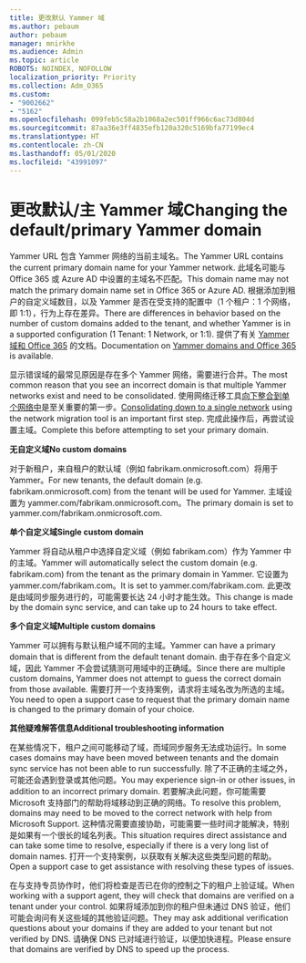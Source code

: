 ```yaml
---
title: 更改默认 Yammer 域
ms.author: pebaum
author: pebaum
manager: mnirkhe
ms.audience: Admin
ms.topic: article
ROBOTS: NOINDEX, NOFOLLOW
localization_priority: Priority
ms.collection: Adm_O365
ms.custom:
- "9002662"
- "5162"
ms.openlocfilehash: 099feb5c58a2b1068a2ec501ff966c6ac73d804d
ms.sourcegitcommit: 87aa36e3ff4835efb120a320c5169bfa77199ec4
ms.translationtype: HT
ms.contentlocale: zh-CN
ms.lasthandoff: 05/01/2020
ms.locfileid: "43991097"
---
```

# <a name="changing-the-defaultprimary-yammer-domain"></a><span data-ttu-id="78d38-102">更改默认/主 Yammer 域</span><span class="sxs-lookup"><span data-stu-id="78d38-102">Changing the default/primary Yammer domain</span></span>

<span data-ttu-id="78d38-103">Yammer URL 包含 Yammer 网络的当前主域名。</span><span class="sxs-lookup"><span data-stu-id="78d38-103">The Yammer URL contains the current primary domain name for your Yammer network.</span></span> <span data-ttu-id="78d38-104">此域名可能与 Office 365 或 Azure AD 中设置的主域名不匹配。</span><span class="sxs-lookup"><span data-stu-id="78d38-104">This domain name may not match the primary domain name set in Office 365 or Azure AD.</span></span> <span data-ttu-id="78d38-105">根据添加到租户的自定义域数目，以及 Yammer 是否在受支持的配置中（1 个租户：1 个网络，即 1:1），行为上存在差异。</span><span class="sxs-lookup"><span data-stu-id="78d38-105">There are differences in behavior based on the number of custom domains added to the tenant, and whether Yammer is in a supported configuration (1 Tenant: 1 Network, or 1:1).</span></span> <span data-ttu-id="78d38-106">提供了有关 [Yammer 域和 Office 365](https://docs.microsoft.com/yammer/configure-your-yammer-network/manage-yammer-domains) 的文档。</span><span class="sxs-lookup"><span data-stu-id="78d38-106">Documentation on [Yammer domains and Office 365](https://docs.microsoft.com/yammer/configure-your-yammer-network/manage-yammer-domains) is available.</span></span>

<span data-ttu-id="78d38-107">显示错误域的最常见原因是存在多个 Yammer 网络，需要进行合并。</span><span class="sxs-lookup"><span data-stu-id="78d38-107">The most common reason that you see an incorrect domain is that multiple Yammer networks exist and need to be consolidated.</span></span> <span data-ttu-id="78d38-108">使用网络迁移工具[向下整合到单个网络中](https://docs.microsoft.com/yammer/configure-your-yammer-network/consolidate-multiple-yammer-networks)是至关重要的第一步。</span><span class="sxs-lookup"><span data-stu-id="78d38-108">[Consolidating down to a single network](https://docs.microsoft.com/yammer/configure-your-yammer-network/consolidate-multiple-yammer-networks) using the network migration tool is an important first step.</span></span> <span data-ttu-id="78d38-109">完成此操作后，再尝试设置主域。</span><span class="sxs-lookup"><span data-stu-id="78d38-109">Complete this before attempting to set your primary domain.</span></span>

<span data-ttu-id="78d38-110">**无自定义域**</span><span class="sxs-lookup"><span data-stu-id="78d38-110">**No custom domains**</span></span>

<span data-ttu-id="78d38-111">对于新租户，来自租户的默认域（例如 fabrikam.onmicrosoft.com）将用于 Yammer。</span><span class="sxs-lookup"><span data-stu-id="78d38-111">For new tenants, the default domain (e.g. fabrikam.onmicrosoft.com) from the tenant will be used for Yammer.</span></span> <span data-ttu-id="78d38-112">主域设置为 yammer.com/fabrikam.onmicrosoft.com。</span><span class="sxs-lookup"><span data-stu-id="78d38-112">The primary domain is set to yammer.com/fabrikam.onmicrosoft.com.</span></span>

<span data-ttu-id="78d38-113">**单个自定义域**</span><span class="sxs-lookup"><span data-stu-id="78d38-113">**Single custom domain**</span></span>

<span data-ttu-id="78d38-114">Yammer 将自动从租户中选择自定义域（例如 fabrikam.com）作为 Yammer 中的主域。</span><span class="sxs-lookup"><span data-stu-id="78d38-114">Yammer will automatically select the custom domain (e.g. fabrikam.com) from the tenant as the primary domain in Yammer.</span></span> <span data-ttu-id="78d38-115">它设置为 yammer.com/fabrikam.com。</span><span class="sxs-lookup"><span data-stu-id="78d38-115">It is set to yammer.com/fabrikam.com.</span></span> <span data-ttu-id="78d38-116">此更改是由域同步服务进行的，可能需要长达 24 小时才能生效。</span><span class="sxs-lookup"><span data-stu-id="78d38-116">This change is made by the domain sync service, and can take up to 24 hours to take effect.</span></span>

<span data-ttu-id="78d38-117">**多个自定义域**</span><span class="sxs-lookup"><span data-stu-id="78d38-117">**Multiple custom domains**</span></span>

<span data-ttu-id="78d38-118">Yammer 可以拥有与默认租户域不同的主域。</span><span class="sxs-lookup"><span data-stu-id="78d38-118">Yammer can have a primary domain that is different from the default tenant domain.</span></span> <span data-ttu-id="78d38-119">由于存在多个自定义域，因此 Yammer 不会尝试猜测可用域中的正确域。</span><span class="sxs-lookup"><span data-stu-id="78d38-119">Since there are multiple custom domains, Yammer does not attempt to guess the correct domain from those available.</span></span> <span data-ttu-id="78d38-120">需要打开一个支持案例，请求将主域名改为所选的主域。</span><span class="sxs-lookup"><span data-stu-id="78d38-120">You need to open a support case to request that the primary domain name is changed to the primary domain of your choice.</span></span>

<span data-ttu-id="78d38-121">**其他疑难解答信息**</span><span class="sxs-lookup"><span data-stu-id="78d38-121">**Additional troubleshooting information**</span></span>

<span data-ttu-id="78d38-122">在某些情况下，租户之间可能移动了域，而域同步服务无法成功运行。</span><span class="sxs-lookup"><span data-stu-id="78d38-122">In some cases domains may have been moved between tenants and the domain sync service has not been able to run successfully.</span></span> <span data-ttu-id="78d38-123">除了不正确的主域之外，可能还会遇到登录或其他问题。</span><span class="sxs-lookup"><span data-stu-id="78d38-123">You may experience sign-in or other issues, in addition to an incorrect primary domain.</span></span> <span data-ttu-id="78d38-124">若要解决此问题，你可能需要 Microsoft 支持部门的帮助将域移动到正确的网络。</span><span class="sxs-lookup"><span data-stu-id="78d38-124">To resolve this problem, domains may need to be moved to the correct network with help from Microsoft Support.</span></span> <span data-ttu-id="78d38-125">这种情况需要直接协助，可能需要一些时间才能解决，特别是如果有一个很长的域名列表。</span><span class="sxs-lookup"><span data-stu-id="78d38-125">This situation requires direct assistance and can take some time to resolve, especially if there is a very long list of domain names.</span></span> <span data-ttu-id="78d38-126">打开一个支持案例，以获取有关解决这些类型问题的帮助。</span><span class="sxs-lookup"><span data-stu-id="78d38-126">Open a support case to get assistance with resolving these types of issues.</span></span>

<span data-ttu-id="78d38-127">在与支持专员协作时，他们将检查是否已在你的控制之下的租户上验证域。</span><span class="sxs-lookup"><span data-stu-id="78d38-127">When working with a support agent, they will check that domains are verified on a tenant under your control.</span></span> <span data-ttu-id="78d38-128">如果将域添加到你的租户但未通过 DNS 验证，他们可能会询问有关这些域的其他验证问题。</span><span class="sxs-lookup"><span data-stu-id="78d38-128">They may ask additional verification questions about your domains if they are added to your tenant but not verified by DNS.</span></span> <span data-ttu-id="78d38-129">请确保 DNS 已对域进行验证，以便加快进程。</span><span class="sxs-lookup"><span data-stu-id="78d38-129">Please ensure that domains are verified by DNS to speed up the process.</span></span>
